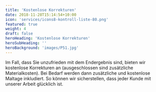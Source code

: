 ```yaml
---
title: 'Kostenlose Korrekturen'
date: 2018-11-28T15:14:54+10:00
icon: 'services/icons8-kontroll-liste-80.png'
featured: true
weight: 4
draft: false
heroHeading: 'Kostenlose Korrekturen'
heroSubHeading: ''
heroBackground: 'images/P51.jpg'
---
```


Im Fall, dass Sie unzufrieden mit dem Endergebnis sind, bieten wir kostenlose Korrekturen an (ausgeschlossen sind zusätzliche Materialkosten). Bei Bedarf werden dann zusätzliche und kostenlose Maltage inkludiert. So können wir sicherstellen, dass jeder Kunde mit unserer Arbeit glücklich ist. 
